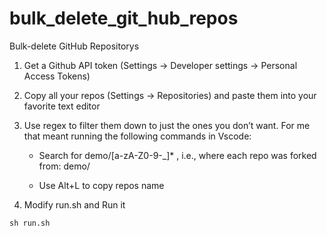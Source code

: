 # bulk_delete_git_hub_repos

Bulk-delete GitHub Repositorys

1. Get a Github API token (Settings -> Developer settings -> Personal Access Tokens)

2. Copy all your repos (Settings -> Repositories) and paste them into your favorite text editor

3. Use regex to filter them down to just the ones you don’t want. For me that meant running the following commands in Vscode:

   - Search for demo/[a-zA-Z0-9-_]\* , i.e., where each repo was forked from: demo/

   - Use Alt+L to copy repos name

4. Modify run.sh and Run it

```
sh run.sh
```
